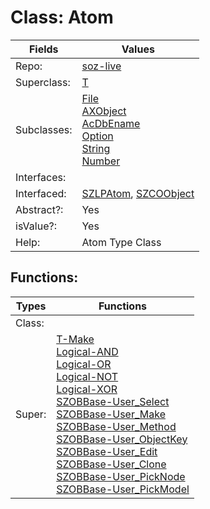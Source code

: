 
# Class:	Atom

| Fields | Values |
| --------- | --------- |
| Repo: | [soz-live](/repos/soz-live.html) |
| Superclass: | [T](T.html) |
| Subclasses: | [File](File.html) <br> [AXObject](AXObject.html) <br> [AcDbEname](AcDbEname.html) <br> [Option](Option.html) <br> [String](String.html) <br> [Number](Number.html) |
| Interfaces: |  |
| Interfaced: | [SZLPAtom](SZLPAtom.html), [SZCOObject](SZCOObject.html) |
| Abstract?: | Yes |
| isValue?: | Yes |
| Help: | Atom Type Class |


## Functions:

| Types | Functions |
| --------- | --------- |
| Class: |  |
| Super: | [T-Make](T.html) <br> [Logical-AND](Logical.html) <br> [Logical-OR](Logical.html) <br> [Logical-NOT](Logical.html) <br> [Logical-XOR](Logical.html) <br> [SZOBBase-User_Select](SZOBBase.html) <br> [SZOBBase-User_Make](SZOBBase.html) <br> [SZOBBase-User_Method](SZOBBase.html) <br> [SZOBBase-User_ObjectKey](SZOBBase.html) <br> [SZOBBase-User_Edit](SZOBBase.html) <br> [SZOBBase-User_Clone](SZOBBase.html) <br> [SZOBBase-User_PickNode](SZOBBase.html) <br> [SZOBBase-User_PickModel](SZOBBase.html) |


